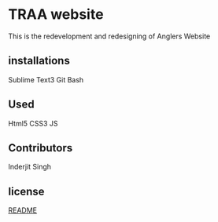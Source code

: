 # TRAA website

This is the redevelopment and redesigning of Anglers Website

## installations


Sublime Text3
Git Bash



## Used

Html5
CSS3
JS

## Contributors

Inderjit Singh

## license

[README](www.makeaawesomeReadme.com)
